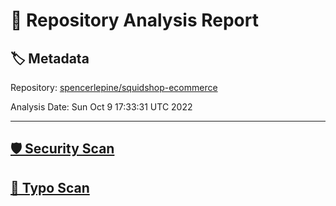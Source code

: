# 🧪 Repository Analysis Report

## 🏷️ Metadata

Repository:
[spencerlepine/squidshop-ecommerce](https://github.com/spencerlepine/squidshop-ecommerce)

Analysis Date:
Sun Oct  9 17:33:31 UTC 2022

---

## [🛡️ Security Scan](./security)


## [🚫 Typo Scan](./typos)


